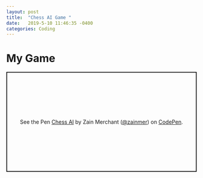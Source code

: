 ```yaml
---
layout: post
title:  "Chess AI Game "
date:   2019-5-10 11:46:35 -0400
categories: Coding
---
```


<h1>My Game</h1>



<p class="codepen" data-height="265" data-theme-id="0" data-default-tab="result" data-user="zainmer" data-slug-hash="jOOBjvv" style="height: 265px; box-sizing: border-box; display: flex; align-items: center; justify-content: center; border: 2px solid; margin: 1em 0; padding: 1em;" data-pen-title="Chess AI">
  <span>See the Pen <a href="https://codepen.io/zainmer/pen/jOOBjvv">
  Chess AI</a> by Zain Merchant (<a href="https://codepen.io/zainmer">@zainmer</a>)
  on <a href="https://codepen.io">CodePen</a>.</span>
</p>
<script async src="https://static.codepen.io/assets/embed/ei.js"></script>
